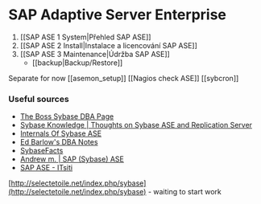 # SAP Adaptive Server Enterprise

1. [[SAP ASE 1 System|Přehled SAP ASE]]
2. [[SAP ASE 2 Install|Instalace a licencování SAP ASE]]
3. [[SAP ASE 3 Maintenance|Údržba SAP ASE]]
	- [[backup|Backup/Restore]]  



Separate for now
[[asemon_setup]]
[[Nagios check ASE]]
[[sybcron]]


### Useful sources

- [The Boss Sybase DBA Page](http://www.bossconsulting.com/sybase_dba/)
- [Sybase Knowledge | Thoughts on Sybase ASE and Replication Server](https://sybgyan.wordpress.com/)
- [Internals Of Sybase ASE](http://internalsofsybasease.blogspot.com/)
- [Ed Barlow's DBA Notes](http://databasemonitoring.blogspot.com/)
- [SybaseFacts](http://sybase1500.blogspot.com/)
- [Andrew m. | SAP (Sybase) ASE](https://andrewmeph.wordpress.com/)
- [SAP ASE - ITsiti](https://itsiti.com/category/database/sap-ase/)


[http://selectetoile.net/index.php/sybase](http://selectetoile.net/index.php/sybase) - waiting to start work